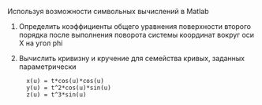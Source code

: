 Используя возможности символьных вычислений в Matlab 

1. Определить коэффициенты общего уравнения поверхности второго порядка после выполнения поворота системы координат вокруг оси X на угол phi 

2. Вычислить кривизну и кручение для семейства кривых, заданных параметрически
         
         x(u) = t*cos(u)*cos(u) 
         y(u) = t^2*cos(u)*sin(u) 
         z(u) = t^3*sin(u) 

